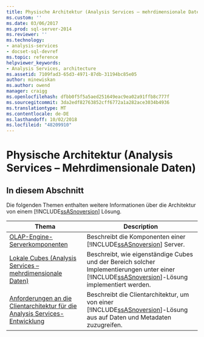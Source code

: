 ```yaml
---
title: Physische Architektur (Analysis Services – mehrdimensionale Daten) | Microsoft-Dokumentation
ms.custom: ''
ms.date: 03/06/2017
ms.prod: sql-server-2014
ms.reviewer: ''
ms.technology:
- analysis-services
- docset-sql-devref
ms.topic: reference
helpviewer_keywords:
- Analysis Services, architecture
ms.assetid: 7109fad3-65d3-4971-87db-31194bc85e05
author: minewiskan
ms.author: owend
manager: craigg
ms.openlocfilehash: dfbb0f5f5a5aed251649eac9ea02a91ffb8c777f
ms.sourcegitcommit: 3da2edf82763852cff6772a1a282ace3034b4936
ms.translationtype: MT
ms.contentlocale: de-DE
ms.lasthandoff: 10/02/2018
ms.locfileid: "48209910"
---
```

# <a name="physical-architecture-analysis-services---multidimensional-data"></a>Physische Architektur (Analysis Services – Mehrdimensionale Daten)
    
## <a name="in-this-section"></a>In diesem Abschnitt  
 Die folgenden Themen enthalten weitere Informationen über die Architektur von einem [!INCLUDE[ssASnoversion](../../../includes/ssasnoversion-md.md)] Lösung.  
  
|Thema|Description|  
|-----------|-----------------|  
|[OLAP-Engine-Serverkomponenten](olap-engine-server-components.md)|Beschreibt die Komponenten einer [!INCLUDE[ssASnoversion](../../../includes/ssasnoversion-md.md)] Server.|  
|[Lokale Cubes &#40;Analysis Services – mehrdimensionale Daten&#41;](local-cubes-analysis-services-multidimensional-data.md)|Beschreibt, wie eigenständige Cubes und der Bereich solcher Implementierungen unter einer [!INCLUDE[ssASnoversion](../../../includes/ssasnoversion-md.md)]-Lösung implementiert werden.|  
|[Anforderungen an die Clientarchitektur für die Analysis Services-Entwicklung](client-architecture-requirements-for-analysis-services-development.md)|Beschreibt die Clientarchitektur, um von einer [!INCLUDE[ssASnoversion](../../../includes/ssasnoversion-md.md)]-Lösung aus auf Daten und Metadaten zuzugreifen.|  
  
  
